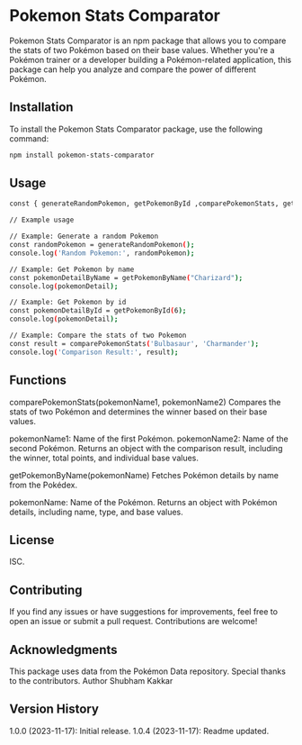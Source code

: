 # Pokemon Stats Comparator

Pokemon Stats Comparator is an npm package that allows you to compare the stats of two Pokémon based on their base values. Whether you're a Pokémon trainer or a developer building a Pokémon-related application, this package can help you analyze and compare the power of different Pokémon.

## Installation

To install the Pokemon Stats Comparator package, use the following command:

```bash
npm install pokemon-stats-comparator
```

## Usage
```bash
const { generateRandomPokemon, getPokemonById ,comparePokemonStats, getPokemonByName } = require('random-pokemon-generator');

// Example usage

// Example: Generate a random Pokemon
const randomPokemon = generateRandomPokemon();
console.log('Random Pokemon:', randomPokemon);

// Example: Get Pokemon by name
const pokemonDetailByName = getPokemonByName("Charizard");
console.log(pokemonDetail);

// Example: Get Pokemon by id
const pokemonDetailById = getPokemonById(6);
console.log(pokemonDetail);

// Example: Compare the stats of two Pokemon
const result = comparePokemonStats('Bulbasaur', 'Charmander');
console.log('Comparison Result:', result);
```
## Functions
comparePokemonStats(pokemonName1, pokemonName2)
Compares the stats of two Pokémon and determines the winner based on their base values.

pokemonName1: Name of the first Pokémon.
pokemonName2: Name of the second Pokémon.
Returns an object with the comparison result, including the winner, total points, and individual base values.

getPokemonByName(pokemonName)
Fetches Pokémon details by name from the Pokédex.

pokemonName: Name of the Pokémon.
Returns an object with Pokémon details, including name, type, and base values.

## License
ISC.

## Contributing
If you find any issues or have suggestions for improvements, feel free to open an issue or submit a pull request. Contributions are welcome!

## Acknowledgments
This package uses data from the Pokémon Data repository. Special thanks to the contributors.
Author
Shubham Kakkar

## Version History
1.0.0 (2023-11-17): Initial release.
1.0.4 (2023-11-17): Readme updated.
